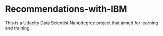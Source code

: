 # Recommendations-with-IBM
This is a Udacity Data Scientist Nanodegree project that aimed for learning and training.
